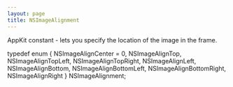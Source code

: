 ```yaml
---
layout: page
title: NSImageAlignment
---
```


AppKit constant - lets you specify the location of the image in the frame.

    
typedef enum {
    NSImageAlignCenter = 0,
    NSImageAlignTop,
    NSImageAlignTopLeft,
    NSImageAlignTopRight,
    NSImageAlignLeft,
    NSImageAlignBottom,
    NSImageAlignBottomLeft,
    NSImageAlignBottomRight,
    NSImageAlignRight
} NSImageAlignment;

